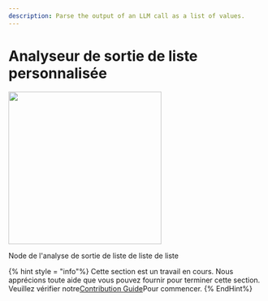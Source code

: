 ```yaml
---
description: Parse the output of an LLM call as a list of values.
---
```


# Analyseur de sortie de liste personnalisée

<gigne> <img src = "../../../. GitBook / Assets / Image (126) .png" alt = "" width = "301"> <Figcaption> <p> Node de l'analyse de sortie de liste de liste de liste </p> </gigcaption>

{% hint style = "info"%}
Cette section est un travail en cours. Nous apprécions toute aide que vous pouvez fournir pour terminer cette section. Veuillez vérifier notre[Contribution Guide](broken-reference)Pour commencer.
{% EndHint%}
